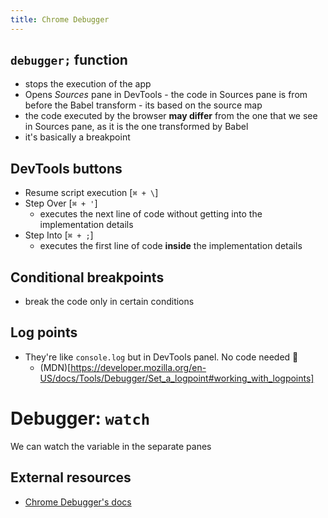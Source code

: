 ```yaml
---
title: Chrome Debugger
---
```


## `debugger;` function

- stops the execution of the app
- Opens _Sources_ pane in DevTools - the code in Sources pane is from before the Babel transform - its based on the source map
- the code executed by the browser **may differ** from the one that we see in Sources pane, as it is the one transformed by Babel
- it's basically a breakpoint

## DevTools buttons

- Resume script execution [`⌘ + \`]
- Step Over [`⌘ + '`]
  - executes the next line of code without getting into the implementation details
- Step Into [`⌘ + ;`]
  - executes the first line of code **inside** the implementation details

## Conditional breakpoints

- break the code only in certain conditions

## Log points

- They're like `console.log` but in DevTools panel. No code needed 👏
  - (MDN)[https://developer.mozilla.org/en-US/docs/Tools/Debugger/Set_a_logpoint#working_with_logpoints]

# Debugger: `watch`

We can watch the variable in the separate panes

## External resources

- [Chrome Debugger's docs](https://developers.google.com/web/tools/chrome-devtools/javascript/reference)
